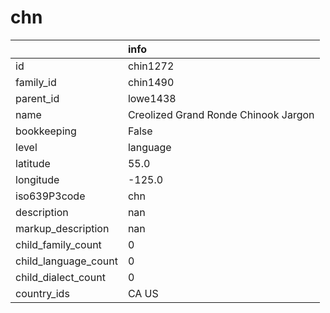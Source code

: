 # chn
|                      | info                                 |
|:---------------------|:-------------------------------------|
| id                   | chin1272                             |
| family_id            | chin1490                             |
| parent_id            | lowe1438                             |
| name                 | Creolized Grand Ronde Chinook Jargon |
| bookkeeping          | False                                |
| level                | language                             |
| latitude             | 55.0                                 |
| longitude            | -125.0                               |
| iso639P3code         | chn                                  |
| description          | nan                                  |
| markup_description   | nan                                  |
| child_family_count   | 0                                    |
| child_language_count | 0                                    |
| child_dialect_count  | 0                                    |
| country_ids          | CA US                                |